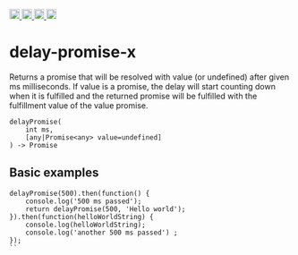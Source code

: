 <a href="https://travis-ci.org/Xotic750/delay-promise-x"
   title="Travis status">
<img
   src="https://travis-ci.org/Xotic750/delay-promise-x.svg?branch=master"
   alt="Travis status" height="18"/>
</a>
<a href="https://david-dm.org/Xotic750/delay-promise-x"
   title="Dependency status">
<img src="https://david-dm.org/Xotic750/delay-promise-x.svg"
   alt="Dependency status" height="18"/>
</a>
<a href="https://david-dm.org/Xotic750/delay-promise-x#info=devDependencies"
   title="devDependency status">
<img src="https://david-dm.org/Xotic750/delay-promise-x/dev-status.svg"
   alt="devDependency status" height="18"/>
</a>
<a href="https://badge.fury.io/js/delay-promise-x" title="npm version">
<img src="https://badge.fury.io/js/delay-promise-x.svg"
   alt="npm version" height="18"/>
</a>
<a name="delay-promise-x"></a>

delay-promise-x
===============

Returns a promise that will be resolved with value (or undefined) after given ms milliseconds.
If value is a promise, the delay will start counting down when it is fulfilled and the returned
promise will be fulfilled with the fulfillment value of the value promise.

```
delayPromise(
    int ms,
    [any|Promise<any> value=undefined]
) -> Promise
```

Basic examples
--------------
```
delayPromise(500).then(function() {
    console.log('500 ms passed');
    return delayPromise(500, 'Hello world');
}).then(function(helloWorldString) {
    console.log(helloWorldString);
    console.log('another 500 ms passed') ;
});
``
